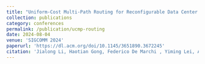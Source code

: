 ```yaml
---
title: "Uniform-Cost Multi-Path Routing for Reconfigurable Data Center Networks"
collection: publications
category: conferences
permalink: /publication/ucmp-routing
date: 2024-08-04
venue: 'SIGCOMM 2024'
paperurl: 'https://dl.acm.org/doi/10.1145/3651890.3672245'
citation: 'Jialong Li, Haotian Gong, Federico De Marchi , Yiming Lei, Aoyu Gong, Wei Bai, Yiting Xia. (2024). &quot;Uniform-Cost Multi-Path Routing for Reconfigurable Data Center Networks; <i>SIGCOMM 2024</i>.'
---
```

